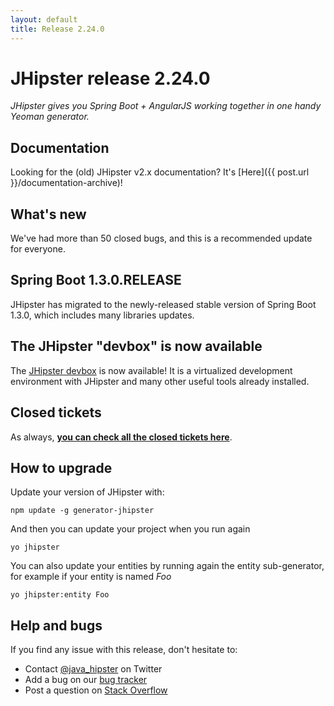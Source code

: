 ```yaml
---
layout: default
title: Release 2.24.0
---
```


JHipster release 2.24.0
==================

*JHipster gives you Spring Boot + AngularJS working together in one handy Yeoman generator.*

Documentation
----------

Looking for the (old) JHipster v2.x documentation? It's [Here]({{ post.url }}/documentation-archive)!

What's new
----------

We've had more than 50 closed bugs, and this is a recommended update for everyone.

## Spring Boot 1.3.0.RELEASE

JHipster has migrated to the newly-released stable version of Spring Boot 1.3.0, which includes many libraries updates.

## The JHipster "devbox" is now available

The [JHipster devbox](https://github.com/bpmlabs/bpmlabs-devbox) is now available! It is a virtualized development environment with JHipster and many other useful tools already installed.

Closed tickets
------------

As always, __[you can check all the closed tickets here](https://github.com/bpmlabs/generator-jhipster/issues?q=milestone%3A2.24.0+is%3Aclosed)__.

How to upgrade
------------

Update your version of JHipster with:

```
npm update -g generator-jhipster
```

And then you can update your project when you run again

```
yo jhipster
```

You can also update your entities by running again the entity sub-generator, for example if your entity is named _Foo_

```
yo jhipster:entity Foo
```

Help and bugs
--------------

If you find any issue with this release, don't hesitate to:

- Contact [@java_hipster](https://twitter.com/java_hipster) on Twitter
- Add a bug on our [bug tracker](https://github.com/bpmlabs/generator-jhipster/issues?state=open)
- Post a question on [Stack Overflow](http://stackoverflow.com/tags/bpmlabs/info)
